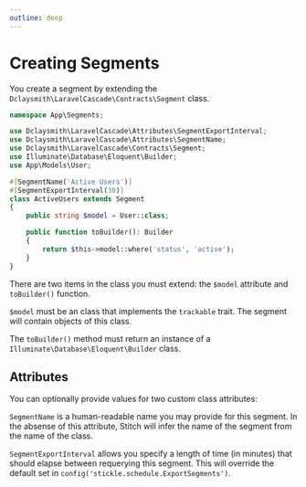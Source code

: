 ```yaml
---
outline: deep
---
```


# Creating Segments

You create a segment by extending the `Dclaysmith\LaravelCascade\Contracts\Segment` class.

```php
namespace App\Segments;

use Dclaysmith\LaravelCascade\Attributes\SegmentExportInterval;
use Dclaysmith\LaravelCascade\Attributes\SegmentName;
use Dclaysmith\LaravelCascade\Contracts\Segment;
use Illuminate\Database\Eloquent\Builder;
use App\Models\User;

#[SegmentName('Active Users')]
#[SegmentExportInterval(30)]
class ActiveUsers extends Segment
{
    public string $model = User::class;

    public function toBuilder(): Builder
    {
        return $this->model::where('status', 'active');
    }
}
```

There are two items in the class you must extend: the `$model` attribute and `toBuilder()` function.

`$model` must be an class that implements the `trackable` trait. The segment will contain objects of this class.

The `toBuilder()` method must return an instance of a `Illuminate\Database\Eloquent\Builder` class.

## Attributes

You can optionally provide values for two custom class attributes:

`SegmentName` is a human-readable name you may provide for this segment. In the absense of this attribute, Stitch will infer the name of the segment from the name of the class.

`SegmentExportInterval` allows you specify a length of time (in minutes) that should elapse between requerying this segment. This will override the default set in `config('stickle.schedule.ExportSegments')`.
